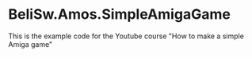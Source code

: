 # BeliSw.Amos.SimpleAmigaGame
This is the example code for the Youtube course "How to make a simple Amiga game"
